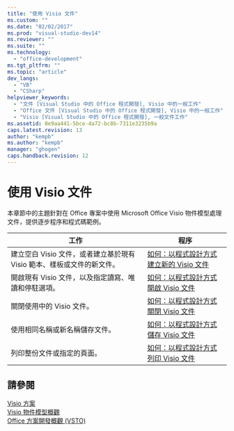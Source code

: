 ```yaml
---
title: "使用 Visio 文件"
ms.custom: ""
ms.date: "02/02/2017"
ms.prod: "visual-studio-dev14"
ms.reviewer: ""
ms.suite: ""
ms.technology: 
  - "office-development"
ms.tgt_pltfrm: ""
ms.topic: "article"
dev_langs: 
  - "VB"
  - "CSharp"
helpviewer_keywords: 
  - "文件 [Visual Studio 中的 Office 程式開發], Visio 中的一般工作"
  - "Office 文件 [Visual Studio 中的 Office 程式開發], Visio 中的一般工作"
  - "Visio [Visual Studio 中的 Office 程式開發], 一般文件工作"
ms.assetid: 0e9aa441-5bce-4a72-bc8b-7311e3235b9a
caps.latest.revision: 13
author: "kempb"
ms.author: "kempb"
manager: "ghogen"
caps.handback.revision: 12
---
```

# 使用 Visio 文件
  本章節中的主題針對在 Office 專案中使用 Microsoft Office Visio 物件模型處理文件，提供逐步程序和程式碼範例。  
  
|工作|程序|  
|--------|--------|  
|建立空白 Visio 文件，或者建立基於現有 Visio 範本、樣板或文件的新文件。|[如何：以程式設計方式建立新的 Visio 文件](../vsto/how-to-programmatically-create-new-visio-documents.md)|  
|開啟現有 Visio 文件，以及指定讀寫、唯讀和停駐選項。|[如何：以程式設計方式開啟 Visio 文件](../vsto/how-to-programmatically-open-visio-documents.md)|  
|關閉使用中的 Visio 文件。|[如何：以程式設計方式關閉 Visio 文件](../vsto/how-to-programmatically-close-visio-documents.md)|  
|使用相同名稱或新名稱儲存文件。|[如何：以程式設計方式儲存 Visio 文件](../vsto/how-to-programmatically-save-visio-documents.md)|  
|列印整份文件或指定的頁面。|[如何：以程式設計方式列印 Visio 文件](../vsto/how-to-programmatically-print-visio-documents.md)|  
  
## 請參閱  
 [Visio 方案](../vsto/visio-solutions.md)   
 [Visio 物件模型概觀](../vsto/visio-object-model-overview.md)   
 [Office 方案開發概觀 &#40;VSTO&#41;](../vsto/office-solutions-development-overview-vsto.md)  
  
  